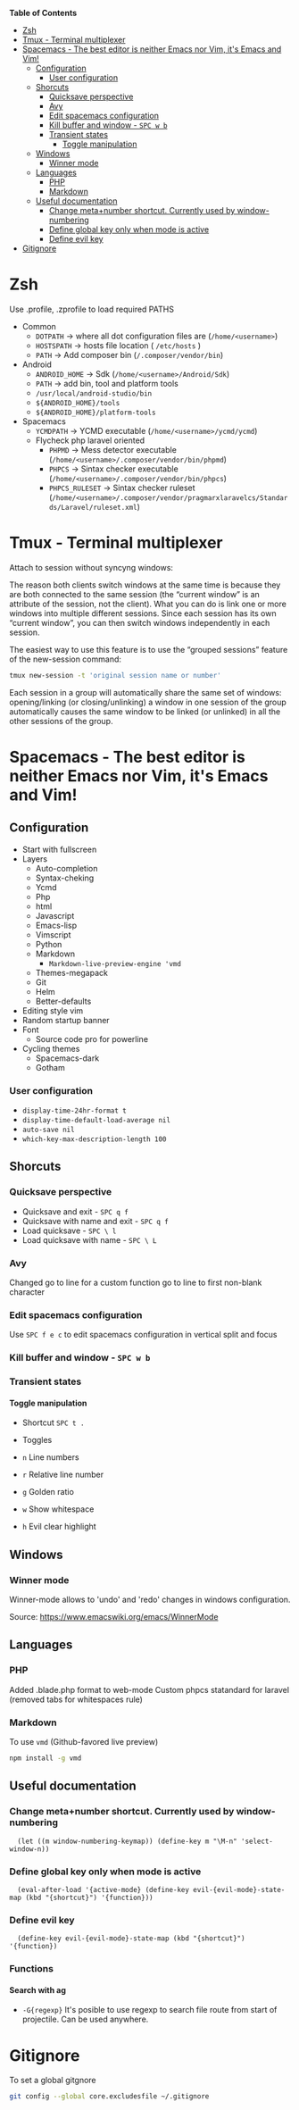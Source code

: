 <!-- markdown-toc start - Don't edit this section. Run M-x markdown-toc-generate-toc again -->
**Table of Contents**

- [Zsh](#zsh)
- [Tmux - Terminal multiplexer](#tmux---terminal-multiplexer)
- [Spacemacs - The best editor is neither Emacs nor Vim, it's Emacs and Vim!](#spacemacs---the-best-editor-is-neither-emacs-nor-vim-its-emacs-and-vim)
    - [Configuration](#configuration)
        - [User configuration](#user-configuration)
    - [Shorcuts](#shorcuts)
        - [Quicksave perspective](#quicksave-perspective)
        - [Avy](#avy)
        - [Edit spacemacs configuration](#edit-spacemacs-configuration)
        - [Kill buffer and window - `SPC w b`](#kill-buffer-and-window---spc-w-b)
        - [Transient states](#transient-states)
            - [Toggle manipulation](#toggle-manipulation)
    - [Windows](#windows)
        - [Winner mode](#winner-mode)
    - [Languages](#languages)
        - [PHP](#php)
        - [Markdown](#markdown)
    - [Useful documentation](#useful-documentation)
        - [Change meta+number shortcut. Currently used by window-numbering](#change-metanumber-shortcut-currently-used-by-window-numbering)
        - [Define global key only when mode is active](#define-global-key-only-when-mode-is-active)
        - [Define evil key](#define-evil-key)
- [Gitignore](#gitignore)

<!-- markdown-toc end -->


# Zsh

Use .profile, .zprofile to load required PATHS

- Common
  - `DOTPATH` -> where all dot configuration files are (`/home/<username>`)
  - `HOSTSPATH` -> hosts file location ( `/etc/hosts` )
  - `PATH` -> Add composer bin (`/.composer/vendor/bin`)
- Android
  - `ANDROID_HOME` -> Sdk (`/home/<username>/Android/Sdk`)
  - `PATH` -> add bin, tool and platform tools
   - `/usr/local/android-studio/bin`
   - `${ANDROID_HOME}/tools`
   - `${ANDROID_HOME}/platform-tools`
- Spacemacs
  - `YCMDPATH` -> YCMD executable (`/home/<username>/ycmd/ycmd`)
  - Flycheck php laravel oriented
    - `PHPMD` -> Mess detector executable (`/home/<username>/.composer/vendor/bin/phpmd`)
    - `PHPCS` -> Sintax checker executable (`/home/<username>/.composer/vendor/bin/phpcs`)
    - `PHPCS_RULESET` -> Sintax checker ruleset (`/home/<username>/.composer/vendor/pragmarxlaravelcs/Standards/Laravel/ruleset.xml`)


# Tmux - Terminal multiplexer

Attach to session without syncyng windows:

The reason both clients switch windows at the same time is because they are both connected to the same session (the “current window” is an attribute of the session, not the client). What you can do is link one or more windows into multiple different sessions. Since each session has its own “current window”, you can then switch windows independently in each session.

The easiest way to use this feature is to use the “grouped sessions” feature of the new-session command:


``` sh
tmux new-session -t 'original session name or number'
```

Each session in a group will automatically share the same set of windows: opening/linking (or closing/unlinking) a window in one session of the group automatically causes the same window to be linked (or unlinked) in all the other sessions of the group.

# Spacemacs - The best editor is neither Emacs nor Vim, it's Emacs and Vim!

## Configuration

- Start with fullscreen
- Layers
  - Auto-completion
  - Syntax-cheking
  - Ycmd
  - Php
  - html
  - Javascript
  - Emacs-lisp
  - Vimscript
  - Python
  - Markdown
    - `Markdown-live-preview-engine 'vmd`
  - Themes-megapack
  - Git
  - Helm
  - Better-defaults
- Editing style vim
- Random startup banner
- Font
  - Source code pro for powerline
- Cycling themes
  - Spacemacs-dark
  - Gotham

### User configuration

- `display-time-24hr-format t`
- `display-time-default-load-average nil`
- `auto-save nil`
- `which-key-max-description-length 100`

## Shorcuts

### Quicksave perspective

- Quicksave and exit - `SPC q f`
- Quicksave with name and exit - `SPC q f`
- Load quicksave - `SPC \ l`
- Load quicksave with name - `SPC \ L`

### Avy

Changed go to line for a custom function go to line to first non-blank character

### Edit spacemacs configuration

Use `SPC f e c` to edit spacemacs configuration in vertical split and focus

### Kill buffer and window - `SPC w b`

### Transient states

#### Toggle manipulation

- Shortcut `SPC t .`

- Toggles
 - `n` Line numbers
 - `r` Relative line number
 - `g` Golden ratio
 - `w` Show whitespace
 - `h` Evil clear highlight

## Windows

### Winner mode

Winner-mode allows to 'undo' and 'redo' changes in windows configuration.

Source: https://www.emacswiki.org/emacs/WinnerMode

## Languages

### PHP

Added .blade.php format to web-mode
Custom phpcs statandard for laravel (removed tabs for whitespaces rule)

### Markdown

To use `vmd` (Github-favored live preview)

``` sh
npm install -g vmd
```

## Useful documentation

### Change meta+number shortcut. Currently used by window-numbering

``` emacs-lisp
  (let ((m window-numbering-keymap)) (define-key m "\M-n" 'select-window-n))
```

### Define global key only when mode is active

``` emacs-lisp
  (eval-after-load '{active-mode} (define-key evil-{evil-mode}-state-map (kbd "{shortcut}") '{function}))
```

### Define evil key

``` emacs-lisp
  (define-key evil-{evil-mode}-state-map (kbd "{shortcut}") '{function})
```

### Functions

#### Search with ag

 - `-G{regexp}` It's posible to use regexp to search file route from start of projectile. Can be used anywhere.

# Gitignore

To set a global gitgnore
``` sh
git config --global core.excludesfile ~/.gitignore
```
